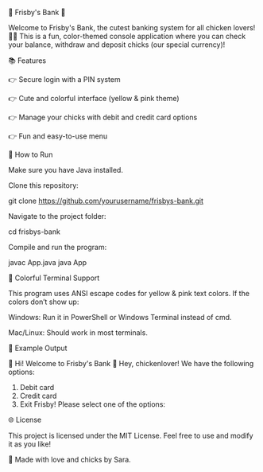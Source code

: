 🌟 Frisby's Bank 🌟

Welcome to Frisby's Bank, the cutest banking system for all chicken lovers! 🥳🐓 This is a fun, color-themed console application where you can check your balance, withdraw and deposit chicks (our special currency)!

📚 Features

👉 Secure login with a PIN system

👉 Cute and colorful interface (yellow & pink theme)

👉 Manage your chicks with debit and credit card options

👉 Fun and easy-to-use menu

🌟 How to Run

Make sure you have Java installed.

Clone this repository:

git clone https://github.com/yourusername/frisbys-bank.git

Navigate to the project folder:

cd frisbys-bank

Compile and run the program:

javac App.java
java App

🎉 Colorful Terminal Support

This program uses ANSI escape codes for yellow & pink text colors. If the colors don’t show up:

Windows: Run it in PowerShell or Windows Terminal instead of cmd.

Mac/Linux: Should work in most terminals.

🌈 Example Output

💜 Hi! Welcome to Frisby's Bank 💜
Hey, chickenlover! We have the following options:
1. Debit card
2. Credit card
4. Exit Frisby!
Please select one of the options:

🌐 License

This project is licensed under the MIT License. Feel free to use and modify it as you like!

💖 Made with love and chicks by Sara.

